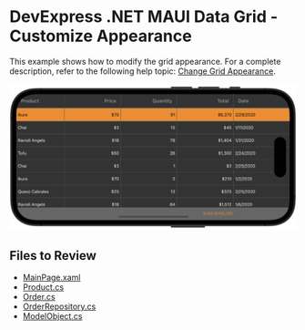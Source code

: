 # DevExpress .NET MAUI Data Grid - Customize Appearance
This example shows how to modify the grid appearance. For a complete description, refer to the following help topic: [Change Grid Appearance](https://docs.devexpress.com/MAUI/403565/data-grid/net-maui-data-grid-appearance).

<img src="./img/custom-appearance.png"/>

<!-- default file list -->
## Files to Review

* [MainPage.xaml](MainPage.xaml)
* [Product.cs](DataModel/Product.cs)
* [Order.cs](DataModel/Order.cs)
* [OrderRepository.cs](DataModel/OrderRepository.cs)
* [ModelObject.cs](DataModel/ModelObject.cs)
<!-- default file list end -->
